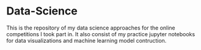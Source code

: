# Data-Science
This is the repository of my data science approaches for the online competitions I took part in. It also consist of my practice jupyter notebooks for data visualizations and machine learning model contruction.

